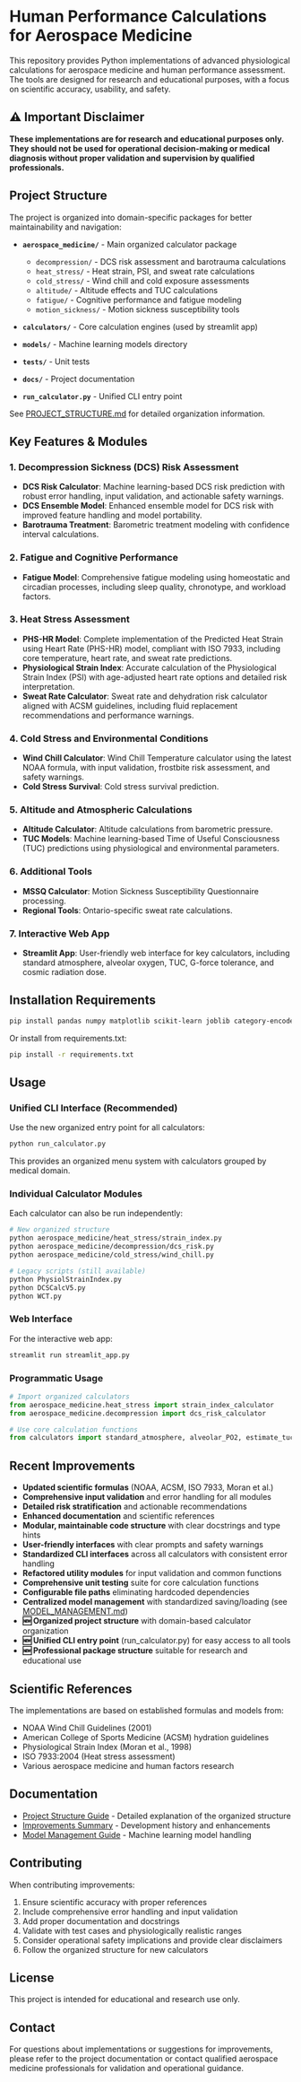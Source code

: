 # Human Performance Calculations for Aerospace Medicine

This repository provides Python implementations of advanced physiological calculations for aerospace medicine and human performance assessment. The tools are designed for research and educational purposes, with a focus on scientific accuracy, usability, and safety.

## ⚠️ Important Disclaimer

**These implementations are for research and educational purposes only. They should not be used for operational decision-making or medical diagnosis without proper validation and supervision by qualified professionals.**

## Project Structure

The project is organized into domain-specific packages for better maintainability and navigation:

- **`aerospace_medicine/`** - Main organized calculator package
  - `decompression/` - DCS risk assessment and barotrauma calculations
  - `heat_stress/` - Heat strain, PSI, and sweat rate calculations
  - `cold_stress/` - Wind chill and cold exposure assessments
  - `altitude/` - Altitude effects and TUC calculations
  - `fatigue/` - Cognitive performance and fatigue modeling
  - `motion_sickness/` - Motion sickness susceptibility tools

- **`calculators/`** - Core calculation engines (used by streamlit app)
- **`models/`** - Machine learning models directory
- **`tests/`** - Unit tests
- **`docs/`** - Project documentation
- **`run_calculator.py`** - Unified CLI entry point

See [PROJECT_STRUCTURE.md](PROJECT_STRUCTURE.md) for detailed organization information.

## Key Features & Modules

### 1. Decompression Sickness (DCS) Risk Assessment
- **DCS Risk Calculator**: Machine learning-based DCS risk prediction with robust error handling, input validation, and actionable safety warnings.
- **DCS Ensemble Model**: Enhanced ensemble model for DCS risk with improved feature handling and model portability.
- **Barotrauma Treatment**: Barometric treatment modeling with confidence interval calculations.

### 2. Fatigue and Cognitive Performance
- **Fatigue Model**: Comprehensive fatigue modeling using homeostatic and circadian processes, including sleep quality, chronotype, and workload factors.

### 3. Heat Stress Assessment
- **PHS-HR Model**: Complete implementation of the Predicted Heat Strain using Heart Rate (PHS-HR) model, compliant with ISO 7933, including core temperature, heart rate, and sweat rate predictions.
- **Physiological Strain Index**: Accurate calculation of the Physiological Strain Index (PSI) with age-adjusted heart rate options and detailed risk interpretation.
- **Sweat Rate Calculator**: Sweat rate and dehydration risk calculator aligned with ACSM guidelines, including fluid replacement recommendations and performance warnings.

### 4. Cold Stress and Environmental Conditions
- **Wind Chill Calculator**: Wind Chill Temperature calculator using the latest NOAA formula, with input validation, frostbite risk assessment, and safety warnings.
- **Cold Stress Survival**: Cold stress survival prediction.

### 5. Altitude and Atmospheric Calculations
- **Altitude Calculator**: Altitude calculations from barometric pressure.
- **TUC Models**: Machine learning-based Time of Useful Consciousness (TUC) predictions using physiological and environmental parameters.

### 6. Additional Tools
- **MSSQ Calculator**: Motion Sickness Susceptibility Questionnaire processing.
- **Regional Tools**: Ontario-specific sweat rate calculations.

### 7. Interactive Web App
- **Streamlit App**: User-friendly web interface for key calculators, including standard atmosphere, alveolar oxygen, TUC, G-force tolerance, and cosmic radiation dose.

## Installation Requirements

```bash
pip install pandas numpy matplotlib scikit-learn joblib category-encoders streamlit
```

Or install from requirements.txt:
```bash
pip install -r requirements.txt
```

## Usage

### Unified CLI Interface (Recommended)
Use the new organized entry point for all calculators:

```bash
python run_calculator.py
```

This provides an organized menu system with calculators grouped by medical domain.

### Individual Calculator Modules
Each calculator can also be run independently:

```bash
# New organized structure
python aerospace_medicine/heat_stress/strain_index.py
python aerospace_medicine/decompression/dcs_risk.py
python aerospace_medicine/cold_stress/wind_chill.py

# Legacy scripts (still available)
python PhysiolStrainIndex.py
python DCSCalcV5.py
python WCT.py
```

### Web Interface
For the interactive web app:

```bash
streamlit run streamlit_app.py
```

### Programmatic Usage
```python
# Import organized calculators
from aerospace_medicine.heat_stress import strain_index_calculator
from aerospace_medicine.decompression import dcs_risk_calculator

# Use core calculation functions
from calculators import standard_atmosphere, alveolar_PO2, estimate_tuc
```

## Recent Improvements

- **Updated scientific formulas** (NOAA, ACSM, ISO 7933, Moran et al.)
- **Comprehensive input validation** and error handling for all modules
- **Detailed risk stratification** and actionable recommendations
- **Enhanced documentation** and scientific references
- **Modular, maintainable code structure** with clear docstrings and type hints
- **User-friendly interfaces** with clear prompts and safety warnings
- **Standardized CLI interfaces** across all calculators with consistent error handling
- **Refactored utility modules** for input validation and common functions
- **Comprehensive unit testing** suite for core calculation functions
- **Configurable file paths** eliminating hardcoded dependencies
- **Centralized model management** with standardized saving/loading (see [MODEL_MANAGEMENT.md](MODEL_MANAGEMENT.md))
- **🆕 Organized project structure** with domain-based calculator organization
- **🆕 Unified CLI entry point** (run_calculator.py) for easy access to all tools
- **🆕 Professional package structure** suitable for research and educational use

## Scientific References

The implementations are based on established formulas and models from:
- NOAA Wind Chill Guidelines (2001)
- American College of Sports Medicine (ACSM) hydration guidelines
- Physiological Strain Index (Moran et al., 1998)
- ISO 7933:2004 (Heat stress assessment)
- Various aerospace medicine and human factors research

## Documentation

- [Project Structure Guide](PROJECT_STRUCTURE.md) - Detailed explanation of the organized structure
- [Improvements Summary](IMPROVEMENTS_SUMMARY.md) - Development history and enhancements
- [Model Management Guide](MODEL_MANAGEMENT.md) - Machine learning model handling

## Contributing

When contributing improvements:
1. Ensure scientific accuracy with proper references
2. Include comprehensive error handling and input validation
3. Add proper documentation and docstrings
4. Validate with test cases and physiologically realistic ranges
5. Consider operational safety implications and provide clear disclaimers
6. Follow the organized structure for new calculators

## License

This project is intended for educational and research use only.

## Contact

For questions about implementations or suggestions for improvements, please refer to the project documentation or contact qualified aerospace medicine professionals for validation and operational guidance. 